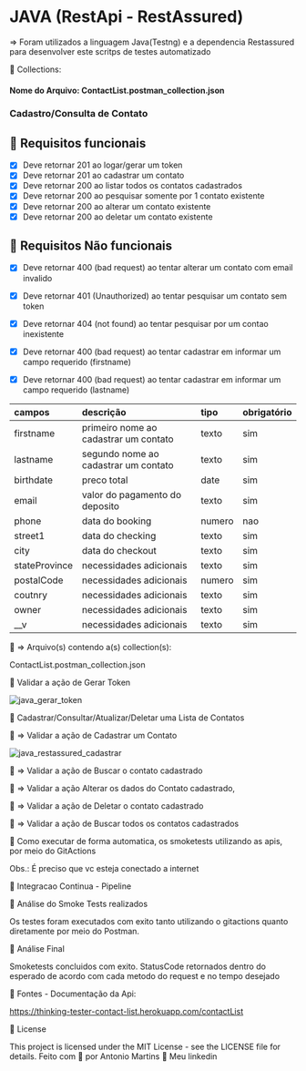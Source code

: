 # JAVA (RestApi - RestAssured)

=> Foram utilizados a linguagem Java(Testng) e a dependencia Restassured para desenvolver este scritps de testes automatizado
 
🚀 Collections: 
#### Nome do Arquivo: ContactList.postman_collection.json 

### Cadastro/Consulta de Contato
## 🔖 Requisitos funcionais
- [X] Deve retornar 201 ao logar/gerar um token 
- [X] Deve retornar 201 ao cadastrar um contato
- [X] Deve retornar 200 ao listar todos os contatos cadastrados
- [X] Deve retornar 200 ao pesquisar somente por 1 contato existente
- [X] Deve retornar 200 ao alterar um contato existente
- [X] Deve retornar 200 ao deletar um contato existente

## 🔖 Requisitos Não funcionais
- [X] Deve retornar 400 (bad request) ao tentar alterar um contato com email invalido
- [X] Deve retornar 401 (Unauthorized) ao tentar pesquisar um contato sem token
- [X] Deve retornar 404 (not found) ao tentar pesquisar por um contao inexistente
- [X] Deve retornar 400 (bad request) ao tentar cadastrar em informar um campo requerido (firstname)
- [X] Deve retornar 400 (bad request) ao tentar cadastrar em informar um campo requerido (lastname)


| campos             | descrição                              | tipo     | obrigatório |
| :----------------- | :------------------------------------- | :------- | :---------- |
| firstname          | primeiro nome ao cadastrar um contato  | texto    | sim         |
| lastname           | segundo nome ao cadastrar um contato   | texto    | sim         |
| birthdate          | preco total                            | date     | sim         |
| email              | valor do pagamento do deposito         | texto    | sim         |
| phone              | data do booking                        | numero   | nao         |
| street1            | data do checking                       | texto    | sim         |
| city               | data do checkout                       | texto    | sim         |
| stateProvince      | necessidades adicionais                | texto    | sim         |
| postalCode         | necessidades adicionais                | numero   | sim         |
| coutnry            | necessidades adicionais                | texto    | sim         |
| owner              | necessidades adicionais                | texto    | sim         |
| __v                | necessidades adicionais                | texto    | sim         |


🔖 => Arquivo(s) contendo a(s) collection(s):

ContactList.postman_collection.json

🚀 Validar a ação de Gerar Token

![java_gerar_token](https://github.com/antoniogmartins/Services/assets/35534493/54e440f3-ffff-4fca-a61c-03bc20761230)

🚀 Cadastrar/Consultar/Atualizar/Deletar uma Lista de Contatos

🔖 => Validar a ação de Cadastrar um Contato

![java_restassured_cadastrar](https://github.com/antoniogmartins/Services/assets/35534493/a89c28fc-5727-46d7-a76c-aee244bd1c97)

🔖 => Validar a ação de Buscar o contato cadastrado



🔖 => Validar a ação Alterar os dados do Contato cadastrado,



🔖 => Validar a ação de Deletar o contato cadastrado



🔖 => Validar a ação de Buscar todos os contatos cadastrados



🚀 Como executar de forma automatica, os smoketests utilizando as apis, por meio do GitActions

Obs.: É preciso que vc esteja conectado a internet

🚀 Integracao Continua - Pipeline




🚀 Análise do Smoke Tests realizados

Os testes foram executados com exito tanto utilizando o gitactions quanto diretamente por meio do Postman.

🚀 Análise Final

Smoketests concluidos com exito. StatusCode retornados dentro do esperado de acordo com cada metodo do request e no tempo desejado

🚀 Fontes - Documentação da Api:

https://thinking-tester-contact-list.herokuapp.com/contactList

📝 License

This project is licensed under the MIT License - see the LICENSE file for details.
Feito com 💜  por Antonio Martins 👋   Meu linkedin


